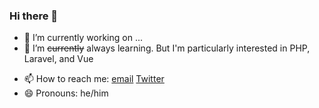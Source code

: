 ### Hi there 👋

<!--
**wadephillips/wadephillips** is a ✨ _special_ ✨ repository because its `README.md` (this file) appears on your GitHub profile.
-->


- 🔭 I’m currently working on ...
- 🌱 I’m ~~currently~~ always learning.  But I'm particularly interested in PHP, Laravel, and Vue
<!-- - 👯 I’m looking to collaborate on ... -->
<!-- - 🤔 I’m looking for help with ... -->
<!-- - 💬 Ask me about . -->
- 📫 How to reach me: [email](mailto:hello@wadelp.com) [Twitter](https://twitter.com/thewadelp) 
- 😄 Pronouns: he/him
<!-- - ⚡ Fun fact: ... -->

